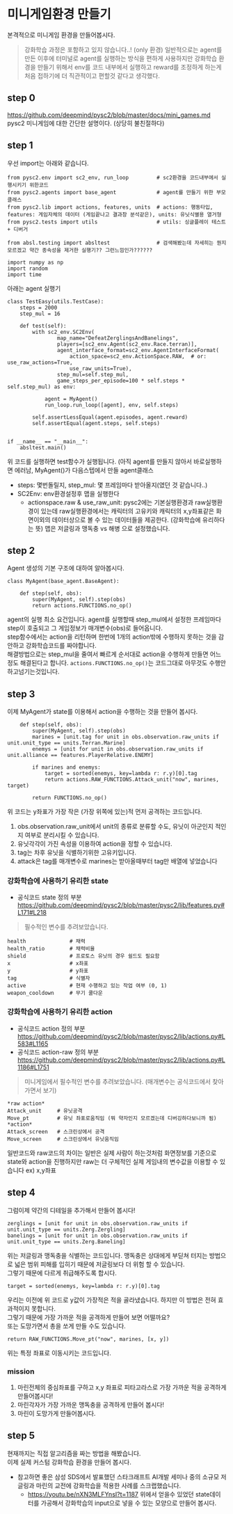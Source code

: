 # 미니게임환경 만들기
본격적으로 미니게임 환경을 만들어봅시다.
> 강화학습 과정은 포함하고 있지 않습니다..! (only 환경)
일반적으로는 agent를 만든 이후에 터미널로 agent를 실행하는 방식을 편하게 사용하지만
강화학습 환경을 만들기 위해서 env를 코드 내부에서 실행하고 reward를 조정하게 하는게 
처음 접하기에 더 직관적이고 편할것 같다고 생각했다.

## step 0
https://github.com/deepmind/pysc2/blob/master/docs/mini_games.md
pysc2 미니게임에 대한 간단한 설명이다. (상당히 불친절하다)

## step 1
우선 import는 아래와 같습니다.
```
from pysc2.env import sc2_env, run_loop         # sc2환경을 코드내부에서 실행시키기 위한코드
from pysc2.agents import base_agent             # agent를 만들기 위한 부모클래스
from pysc2.lib import actions, features, units  # actions: 행동타입, features: 게임자체의 데이터 (게임끝나고 결과창 분석같은), units: 유닛식별용 열거형
from pysc2.tests import utils                   # utils: 싱글플레이 테스트 + 디버거

from absl.testing import absltest               # 검색해봤는데 자세히는 뭔지모르겠고 약간 종속성을 제거한 실행기?? 그런느낌인가??????

import numpy as np
import random
import time
```

아래는 agent 실행기
```
class TestEasy(utils.TestCase):
    steps = 2000
    step_mul = 16

    def test(self):
        with sc2_env.SC2Env(
                map_name="DefeatZerglingsAndBanelings",
                players=[sc2_env.Agent(sc2_env.Race.terran)],
                agent_interface_format=sc2_env.AgentInterfaceFormat(
                    action_space=sc2_env.ActionSpace.RAW,  # or: use_raw_actions=True,
                    use_raw_units=True),
                step_mul=self.step_mul,
                game_steps_per_episode=100 * self.steps * self.step_mul) as env:

            agent = MyAgent()
            run_loop.run_loop([agent], env, self.steps)

        self.assertLessEqual(agent.episodes, agent.reward)
        self.assertEqual(agent.steps, self.steps)


if __name__ == "__main__":
    absltest.main()
```
위 코드를 실행하면 test함수가 실행됩니다. (아직 agent를 만들지 않아서 바로실행하면 에러남, MyAgent()가 다음스텝에서 만들 agent클래스
- steps: 몇번돌릴지, step_mul: 몇 프레임마다 받아올지(였던 것 같습니다..)
- SC2Env: env환경설정후 맵을 실행한다
  - actionspace.raw & use_raw_unit: pysc2에는 기본실행환경과 raw실행환경이 있는데 raw실행환경에서는 캐릭터의 고유키와 캐릭터의 x,y좌표같은 화면이외의 데이터상으로 볼 수 있는 데이터들을 제공한다. (강화학습에 유리하다는 뜻)
맵은 저글링과 맹독충 vs 해병 으로 설정했습니다.

## step 2
Agent 생성의 기본 구조에 대하여 알아봅시다.
```
class MyAgent(base_agent.BaseAgent):
    
    def step(self, obs):
        super(MyAgent, self).step(obs)
        return actions.FUNCTIONS.no_op()
```
agent의 실행 최소 요건입니다. agent를 실행할때 step_mul에서 설정한 프레임마다 step이 호출되고 그 게임정보가 매개변수(obs)로 들어옵니다.  
step함수에서는 action을 리턴하며 한번에 1개의 action밖에 수행하지 못하는 것을 감안하고 강화학습코드를 짜야합니다.  
해결방법으로는 step_mul을 줄여서 빠르게 순서대로 action을 수행하게 만들면 어느정도 해결된다고 합니다.
<code>actions.FUNCTIONS.no_op()</code>는 코드그대로 아무것도 수행안하고넘기는것입니다.

## step 3
이제 MyAgent가 state를 이용해서 action을 수행하는 것을 만들어 봅시다.
```
    def step(self, obs):
        super(MyAgent, self).step(obs)
        marines = [unit.tag for unit in obs.observation.raw_units if unit.unit_type == units.Terran.Marine]
        enemys = [unit for unit in obs.observation.raw_units if unit.alliance == features.PlayerRelative.ENEMY]

        if marines and enemys:
            target = sorted(enemys, key=lambda r: r.y)[0].tag
            return actions.RAW_FUNCTIONS.Attack_unit("now", marines, target)

        return FUNCTIONS.no_op()
```
위 코드는 y좌표가 가장 작은 (가장 위쪽에 있는)적 먼저 공격하는 코드입니다.  
1. obs.observation.raw_unit에서 unit의 종류로 분류할 수도, 유닛이 아군인지 적인지 여부로 분리시킬 수 있습니다.  
2. 유닛각각이 가진 속성을 이용하여 action을 정할 수 있습니다.
3. tag는 차후 유닛을 식별하기위한 고유키입니다.
4. attack은 tag를 매개변수로  marines는 받아올때부터 tag만 배열에 넣었습니다

### 강화학습에 사용하기 유리한 state
- 공식코드 state 정의 부분 https://github.com/deepmind/pysc2/blob/master/pysc2/lib/features.py#L171#L218
> 필수적인 변수를 추려보았습니다.
```
health              # 채력
health_ratio        # 채력비율
shield              # 프로토스 유닛의 경우 쉴드도 필요함
x                   # x좌표
y                   # y좌표
tag                 # 식별자
active              # 현재 수행하고 있는 작업 여부 (0, 1)
weapon_cooldown     # 무기 쿨다운
```

### 강화학습에 사용하기 유리한 action
- 공식코드 action 정의 부분 https://github.com/deepmind/pysc2/blob/master/pysc2/lib/actions.py#L583#L1165 
- 공식코드 action-raw 정의 부분 https://github.com/deepmind/pysc2/blob/master/pysc2/lib/actions.py#L1186#L1751
> 미니게임에서 필수적인 변수를 추려보았습니다. (매개변수는 공식코드에서 찾아가면서 보기)
```
*raw action*
Attack_unit     # 유닛공격
Move_pt         # 유닛 좌표로움직임 (뭐 약자인지 모르겠는데 디버깅하다보니까 됨)
*action*
Attack_screen   # 스크린상에서 공격
Move_screen     # 스크린상에서 유닛움직임
```
일반코드와 raw코드의 차이는 일반은 실제 사람이 하는것처럼 화면정보를 기준으로 state와 action을 진행하지만 raw는 더 구체적인 실제 게임내의 변수값을 이용할 수 있습니다 ex) x,y좌표

## step 4
그럼이제 약간의 디테일을 추가해서 만들어 봅시다!
```
zerglings = [unit for unit in obs.observation.raw_units if unit.unit_type == units.Zerg.Zergling]
banelings = [unit for unit in obs.observation.raw_units if unit.unit_type == units.Zerg.Baneling]
```
위는 저글링과 맹독충을 식별하는 코드입니다. 맹독충은 상대에게 부딛쳐 터지는 방법으로 넓은 범위 피해를 입히기 때문에 저글링보다 더 위험 할 수 있습니다.  
그렇기 때문에 다르게 취급해주도록 합시다.
```
target = sorted(enemys, key=lambda r: r.y)[0].tag
```
우리는 이전에 위 코드로 y값이 가장적은 적을 골라냈습니다. 하지만 이 방법은 전혀 효과적이지 못합니다.  
그렇기 때문에 가장 가까운 적을 공격하게 만들어 보면 어떨까요?  
또는 도망가면서 총을 쏘게 만들 수도 있습니다.
```
return RAW_FUNCTIONS.Move_pt("now", marines, [x, y])
```
위는 특정 좌표로 이동시키는 코드입니다.
### mission
1. 마린전체의 중심좌표를 구하고 x,y 좌표로 피타고라스로 가장 가까운 적을 공격하게 만들어봅시다!
2. 마린각자가 가장 가까운 맹독충을 공격하게 만들어 봅시다!
3. 마린이 도망가게 만들어봅시다.

## step 5
현재까지는 직접 알고리즘을 짜는 방법을 해봤습니다.  
이제 실제 커스텀 강화학습 환경을 만들어 봅시다.
- 참고하면 좋은 삼성 SDS에서 발표했던 스타크래프트 AI개발 세미나 중의 소규모 저글링과 마린의 교전에 강화학습을 적용한 사례를 스크랩했습니다.
    - https://youtu.be/nXN3MLFYnsI?t=1187
위에서 얻을수 있었던 state데이터를 가공해서 강화학습의 input으로 넣을 수 있는 모양으로 만들어 봅시다.
